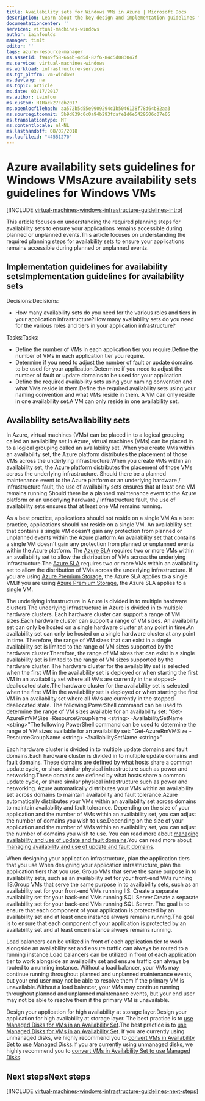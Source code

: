 ```yaml
---
title: Availability sets for Windows VMs in Azure | Microsoft Docs
description: Learn about the key design and implementation guidelines for deploying Availability Sets in Azure infrastructure services.
documentationcenter: ''
services: virtual-machines-windows
author: iainfoulds
manager: timlt
editor: ''
tags: azure-resource-manager
ms.assetid: f9449f58-664b-4d5d-82f6-84c5d083047f
ms.service: virtual-machines-windows
ms.workload: infrastructure-services
ms.tgt_pltfrm: vm-windows
ms.devlang: na
ms.topic: article
ms.date: 03/17/2017
ms.author: iainfou
ms.custom: H1Hack27Feb2017
ms.openlocfilehash: aa572b5d55e9909294c1b5046138f78d64b82aa3
ms.sourcegitcommit: 5b9d839c0c0a94b293fdafe1d6e5429506c07e05
ms.translationtype: MT
ms.contentlocale: nl-NL
ms.lasthandoff: 08/02/2018
ms.locfileid: "44551270"
---
```

# <a name="azure-availability-sets-guidelines-for-windows-vms"></a><span data-ttu-id="8b86a-103">Azure availability sets guidelines for Windows VMs</span><span class="sxs-lookup"><span data-stu-id="8b86a-103">Azure availability sets guidelines for Windows VMs</span></span>

[!INCLUDE [virtual-machines-windows-infrastructure-guidelines-intro](../../../includes/virtual-machines-windows-infrastructure-guidelines-intro.md)]

<span data-ttu-id="8b86a-104">This article focuses on understanding the required planning steps for availability sets to ensure your applications remains accessible during planned or unplanned events.</span><span class="sxs-lookup"><span data-stu-id="8b86a-104">This article focuses on understanding the required planning steps for availability sets to ensure your applications remains accessible during planned or unplanned events.</span></span>

## <a name="implementation-guidelines-for-availability-sets"></a><span data-ttu-id="8b86a-105">Implementation guidelines for availability sets</span><span class="sxs-lookup"><span data-stu-id="8b86a-105">Implementation guidelines for availability sets</span></span>
<span data-ttu-id="8b86a-106">Decisions:</span><span class="sxs-lookup"><span data-stu-id="8b86a-106">Decisions:</span></span>

* <span data-ttu-id="8b86a-107">How many availability sets do you need for the various roles and tiers in your application infrastructure?</span><span class="sxs-lookup"><span data-stu-id="8b86a-107">How many availability sets do you need for the various roles and tiers in your application infrastructure?</span></span>

<span data-ttu-id="8b86a-108">Tasks:</span><span class="sxs-lookup"><span data-stu-id="8b86a-108">Tasks:</span></span>

* <span data-ttu-id="8b86a-109">Define the number of VMs in each application tier you require.</span><span class="sxs-lookup"><span data-stu-id="8b86a-109">Define the number of VMs in each application tier you require.</span></span>
* <span data-ttu-id="8b86a-110">Determine if you need to adjust the number of fault or update domains to be used for your application.</span><span class="sxs-lookup"><span data-stu-id="8b86a-110">Determine if you need to adjust the number of fault or update domains to be used for your application.</span></span>
* <span data-ttu-id="8b86a-111">Define the required availability sets using your naming convention and what VMs reside in them.</span><span class="sxs-lookup"><span data-stu-id="8b86a-111">Define the required availability sets using your naming convention and what VMs reside in them.</span></span> <span data-ttu-id="8b86a-112">A VM can only reside in one availability set.</span><span class="sxs-lookup"><span data-stu-id="8b86a-112">A VM can only reside in one availability set.</span></span> 

## <a name="availability-sets"></a><span data-ttu-id="8b86a-113">Availability sets</span><span class="sxs-lookup"><span data-stu-id="8b86a-113">Availability sets</span></span>
<span data-ttu-id="8b86a-114">In Azure, virtual machines (VMs) can be placed in to a logical grouping called an availability set.</span><span class="sxs-lookup"><span data-stu-id="8b86a-114">In Azure, virtual machines (VMs) can be placed in to a logical grouping called an availability set.</span></span> <span data-ttu-id="8b86a-115">When you create VMs within an availability set, the Azure platform distributes the placement of those VMs across the underlying infrastructure.</span><span class="sxs-lookup"><span data-stu-id="8b86a-115">When you create VMs within an availability set, the Azure platform distributes the placement of those VMs across the underlying infrastructure.</span></span> <span data-ttu-id="8b86a-116">Should there be a planned maintenance event to the Azure platform or an underlying hardware / infrastructure fault, the use of availability sets ensures that at least one VM remains running.</span><span class="sxs-lookup"><span data-stu-id="8b86a-116">Should there be a planned maintenance event to the Azure platform or an underlying hardware / infrastructure fault, the use of availability sets ensures that at least one VM remains running.</span></span>

<span data-ttu-id="8b86a-117">As a best practice, applications should not reside on a single VM.</span><span class="sxs-lookup"><span data-stu-id="8b86a-117">As a best practice, applications should not reside on a single VM.</span></span> <span data-ttu-id="8b86a-118">An availability set that contains a single VM doesn't gain any protection from planned or unplanned events within the Azure platform.</span><span class="sxs-lookup"><span data-stu-id="8b86a-118">An availability set that contains a single VM doesn't gain any protection from planned or unplanned events within the Azure platform.</span></span> <span data-ttu-id="8b86a-119">The [Azure SLA](https://azure.microsoft.com/support/legal/sla/virtual-machines) requires two or more VMs within an availability set to allow the distribution of VMs across the underlying infrastructure.</span><span class="sxs-lookup"><span data-stu-id="8b86a-119">The [Azure SLA](https://azure.microsoft.com/support/legal/sla/virtual-machines) requires two or more VMs within an availability set to allow the distribution of VMs across the underlying infrastructure.</span></span> <span data-ttu-id="8b86a-120">If you are using [Azure Premium Storage](../../storage/storage-premium-storage.md?toc=%2fazure%2fvirtual-machines%2flinux%2ftoc.json), the Azure SLA applies to a single VM.</span><span class="sxs-lookup"><span data-stu-id="8b86a-120">If you are using [Azure Premium Storage](../../storage/storage-premium-storage.md?toc=%2fazure%2fvirtual-machines%2flinux%2ftoc.json), the Azure SLA applies to a single VM.</span></span>

<span data-ttu-id="8b86a-121">The underlying infrastructure in Azure is divided in to multiple hardware clusters.</span><span class="sxs-lookup"><span data-stu-id="8b86a-121">The underlying infrastructure in Azure is divided in to multiple hardware clusters.</span></span> <span data-ttu-id="8b86a-122">Each hardware cluster can support a range of VM sizes.</span><span class="sxs-lookup"><span data-stu-id="8b86a-122">Each hardware cluster can support a range of VM sizes.</span></span> <span data-ttu-id="8b86a-123">An availability set can only be hosted on a single hardware cluster at any point in time.</span><span class="sxs-lookup"><span data-stu-id="8b86a-123">An availability set can only be hosted on a single hardware cluster at any point in time.</span></span> <span data-ttu-id="8b86a-124">Therefore, the range of VM sizes that can exist in a single availability set is limited to the range of VM sizes supported by the hardware cluster.</span><span class="sxs-lookup"><span data-stu-id="8b86a-124">Therefore, the range of VM sizes that can exist in a single availability set is limited to the range of VM sizes supported by the hardware cluster.</span></span> <span data-ttu-id="8b86a-125">The hardware cluster for the availability set is selected when the first VM in the availability set is deployed or when starting the first VM in an availability set where all VMs are currently in the stopped-deallocated state.</span><span class="sxs-lookup"><span data-stu-id="8b86a-125">The hardware cluster for the availability set is selected when the first VM in the availability set is deployed or when starting the first VM in an availability set where all VMs are currently in the stopped-deallocated state.</span></span> <span data-ttu-id="8b86a-126">The following PowerShell command can be used to determine the range of VM sizes available for an availability set: "Get-AzureRmVMSize -ResourceGroupName \<string\> -AvailabilitySetName \<string\>"</span><span class="sxs-lookup"><span data-stu-id="8b86a-126">The following PowerShell command can be used to determine the range of VM sizes available for an availability set: "Get-AzureRmVMSize -ResourceGroupName \<string\> -AvailabilitySetName \<string\>"</span></span>

<span data-ttu-id="8b86a-127">Each hardware cluster is divided in to multiple update domains and fault domains.</span><span class="sxs-lookup"><span data-stu-id="8b86a-127">Each hardware cluster is divided in to multiple update domains and fault domains.</span></span> <span data-ttu-id="8b86a-128">These domains are defined by what hosts share a common update cycle, or share similar physical infrastructure such as power and networking.</span><span class="sxs-lookup"><span data-stu-id="8b86a-128">These domains are defined by what hosts share a common update cycle, or share similar physical infrastructure such as power and networking.</span></span> <span data-ttu-id="8b86a-129">Azure automatically distributes your VMs within an availability set across domains to maintain availability and fault tolerance.</span><span class="sxs-lookup"><span data-stu-id="8b86a-129">Azure automatically distributes your VMs within an availability set across domains to maintain availability and fault tolerance.</span></span> <span data-ttu-id="8b86a-130">Depending on the size of your application and the number of VMs within an availability set, you can adjust the number of domains you wish to use.</span><span class="sxs-lookup"><span data-stu-id="8b86a-130">Depending on the size of your application and the number of VMs within an availability set, you can adjust the number of domains you wish to use.</span></span> <span data-ttu-id="8b86a-131">You can read more about [managing availability and use of update and fault domains](manage-availability.md?toc=%2fazure%2fvirtual-machines%2fwindows%2ftoc.json).</span><span class="sxs-lookup"><span data-stu-id="8b86a-131">You can read more about [managing availability and use of update and fault domains](manage-availability.md?toc=%2fazure%2fvirtual-machines%2fwindows%2ftoc.json).</span></span>

<span data-ttu-id="8b86a-132">When designing your application infrastructure, plan the application tiers that you use.</span><span class="sxs-lookup"><span data-stu-id="8b86a-132">When designing your application infrastructure, plan the application tiers that you use.</span></span> <span data-ttu-id="8b86a-133">Group VMs that serve the same purpose in to availability sets, such as an availability set for your front-end VMs running IIS.</span><span class="sxs-lookup"><span data-stu-id="8b86a-133">Group VMs that serve the same purpose in to availability sets, such as an availability set for your front-end VMs running IIS.</span></span> <span data-ttu-id="8b86a-134">Create a separate availability set for your back-end VMs running SQL Server.</span><span class="sxs-lookup"><span data-stu-id="8b86a-134">Create a separate availability set for your back-end VMs running SQL Server.</span></span> <span data-ttu-id="8b86a-135">The goal is to ensure that each component of your application is protected by an availability set and at least once instance always remains running.</span><span class="sxs-lookup"><span data-stu-id="8b86a-135">The goal is to ensure that each component of your application is protected by an availability set and at least once instance always remains running.</span></span>

<span data-ttu-id="8b86a-136">Load balancers can be utilized in front of each application tier to work alongside an availability set and ensure traffic can always be routed to a running instance.</span><span class="sxs-lookup"><span data-stu-id="8b86a-136">Load balancers can be utilized in front of each application tier to work alongside an availability set and ensure traffic can always be routed to a running instance.</span></span> <span data-ttu-id="8b86a-137">Without a load balancer, your VMs may continue running throughout planned and unplanned maintenance events, but your end user may not be able to resolve them if the primary VM is unavailable.</span><span class="sxs-lookup"><span data-stu-id="8b86a-137">Without a load balancer, your VMs may continue running throughout planned and unplanned maintenance events, but your end user may not be able to resolve them if the primary VM is unavailable.</span></span>

<span data-ttu-id="8b86a-138">Design your application for high availability at storage layer.</span><span class="sxs-lookup"><span data-stu-id="8b86a-138">Design your application for high availability at storage layer.</span></span> <span data-ttu-id="8b86a-139">The best practice is to [use Managed Disks for VMs in an Availability Set](../windows/manage-availability.md#use-managed-disks-for-vms-in-availability-set).</span><span class="sxs-lookup"><span data-stu-id="8b86a-139">The best practice is to [use Managed Disks for VMs in an Availability Set](../windows/manage-availability.md#use-managed-disks-for-vms-in-availability-set).</span></span> <span data-ttu-id="8b86a-140">If you are currently using unmanaged disks, we highly recommend you to [convert VMs in Availability Set to use Managed Disks](../windows/convert-unmanaged-to-managed-disks.md#convert-vms-in-an-availability-set-to-managed-disks-in-a-managed-availability-set).</span><span class="sxs-lookup"><span data-stu-id="8b86a-140">If you are currently using unmanaged disks, we highly recommend you to [convert VMs in Availability Set to use Managed Disks](../windows/convert-unmanaged-to-managed-disks.md#convert-vms-in-an-availability-set-to-managed-disks-in-a-managed-availability-set).</span></span>

## <a name="next-steps"></a><span data-ttu-id="8b86a-141">Next steps</span><span class="sxs-lookup"><span data-stu-id="8b86a-141">Next steps</span></span>
[!INCLUDE [virtual-machines-windows-infrastructure-guidelines-next-steps](../../../includes/virtual-machines-windows-infrastructure-guidelines-next-steps.md)]

